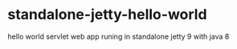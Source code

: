 # standalone-jetty-hello-world
hello world servlet web app runing in standalone jetty 9 with java 8
